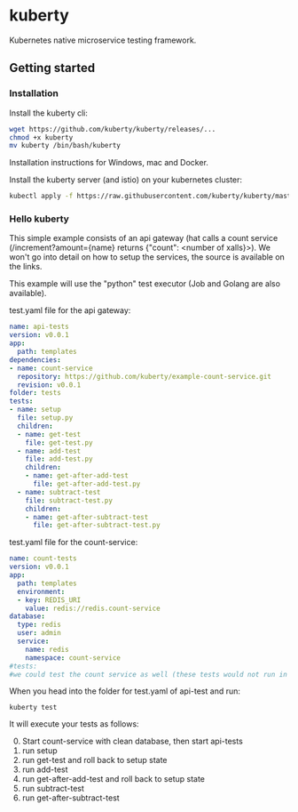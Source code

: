 # kuberty
Kubernetes native microservice testing framework.

## Getting started
### Installation
Install the kuberty cli:
```bash
wget https://github.com/kuberty/kuberty/releases/... 
chmod +x kuberty 
mv kuberty /bin/bash/kuberty
```
Installation instructions for Windows, mac and Docker.

Install the kuberty server (and istio) on your kubernetes cluster:
```bash
kubectl apply -f https://raw.githubusercontent.com/kuberty/kuberty/master/deploy/install-kuberty.yaml
```

### Hello kuberty
This simple example consists of an api gateway (hat calls a count service (/increment?amount={name} returns {"count": <number of xalls}>). We won't go into detail on how to setup the services, the source is available on the links.

This example will use the "python" test executor (Job and Golang are also available).

test.yaml file for the api gateway:
```yaml
name: api-tests
version: v0.0.1
app:
  path: templates
dependencies:
- name: count-service
  repository: https://github.com/kuberty/example-count-service.git
  revision: v0.0.1
folder: tests
tests:
- name: setup
  file: setup.py
  children:
  - name: get-test
    file: get-test.py
  - name: add-test
    file: add-test.py
    children:
    - name: get-after-add-test
      file: get-after-add-test.py
  - name: subtract-test
    file: subtract-test.py
    children:
    - name: get-after-subtract-test
      file: get-after-subtract-test.py
```

test.yaml file for the count-service:

```yaml
name: count-tests
version: v0.0.1
app:
  path: templates
  environment:
  - key: REDIS_URI
    value: redis://redis.count-service
database:
  type: redis
  user: admin
  service:
    name: redis
    namespace: count-service
#tests:
#we could test the count service as well (these tests would not run in this example, as we assume they have been ran already)
```

When you head into the folder for test.yaml of api-test and run:
```
kuberty test
```
It will execute your tests as follows:

0. Start count-service with clean database, then start api-tests
1. run setup
2. run get-test and roll back to setup state
3. run add-test
4. run get-after-add-test and roll back to setup state
5. run subtract-test
6. run get-after-subtract-test

